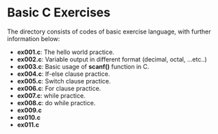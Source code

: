 # Basic C Exercises

The directory consists of codes of basic exercise language, with further information below:

* **ex001.c**: The hello world practice.
* **ex002.c**: Variable output in different format (decimal, octal, ...etc..)
* **ex003.c**: Basic usage of **scanf()** function in C.
* **ex004.c**: If-else clause practice.
* **ex005.c**: Switch clause practice.
* **ex006.c**: For clause practice.
* **ex007.c**: while practice.
* **ex008.c**: do while practice.
* **ex009.c**
* **ex010.c**
* **ex011.c**

